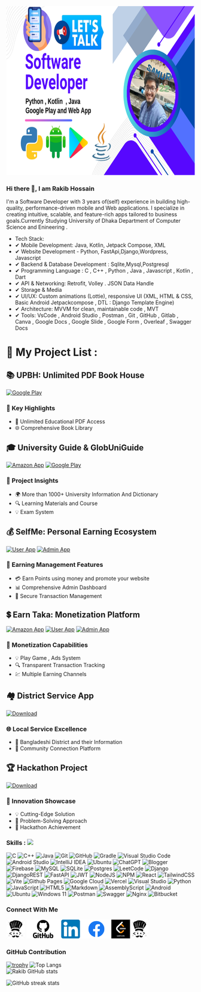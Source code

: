 
<img src='https://github.com/RlM100always/Hisab/blob/main/1.png?raw=true' weight="2000" height="450"  />

### Hi there 👋, I am Rakib Hossain

I'm a Software Developer with 3 years of(self) experience in building high-quality, performance-driven mobile and Web applications. I specialize in creating intuitive, scalable, and feature-rich apps tailored to business goals.Currently Studying University of Dhaka Department of Computer Science and Enineering .

* Tech Stack:
* ✔ Mobile Development: Java, Kotlin, Jetpack Compose, XML
* ✔ Website Development -  Python, FastApi,Django,Wordpress, Javascript
* ✔ Backend & Database Development : Sqlite,Mysql,Postgresql
* ✔ Programming Language : C , C++ , Python , Java , Javascript , Kotlin , Dart 
* ✔ API & Networking: Retrofit, Volley . JSON Data Handle 
* ✔ Storage & Media
* ✔ UI/UX: Custom animations (Lottie), responsive UI (XML, HTML & CSS, Basic Android Jetpackcompose , DTL : Django Template Engine)
* ✔ Architecture: MVVM for clean, maintainable code , MVT 
* ✔ Tools: VsCode , Android Studio , Postman , Git , GitHub , Gitlab , Canva , Google Docs , Google Slide , Google Form , Overleaf , Swagger Docs   
   

# 🚀 My Project List : 

## 📚 UPBH: Unlimited PDF Book House
[![Google Play](https://img.shields.io/badge/Download-Google%20Play-green?style=for-the-badge&logo=google-play)](https://play.google.com/store/apps/details?id=com.techtravelcoder.educationalbooks)

### 🔑 Key Highlights
- 📖 Unlimited Educational PDF Access
- 🌐 Comprehensive Book Library

## 🎓 University Guide & GlobUniGuide
[![Amazon App](https://img.shields.io/badge/Amazon-Download-orange?style=for-the-badge&logo=amazon)](https://www.amazon.com/gp/product/B0CW18Z8CP)
[![Google Play](https://img.shields.io/badge/Google%20Play-Download-green?style=for-the-badge&logo=google-play)](https://play.google.com/store/apps/details?id=com.techtravelcoder.alluniversityinformation)

### 🌟 Project Insights
- 🌍 More than 1000+ University Information And Dictionary
- 🔍 Learning Materials and Course
- 💡 Exam System

## 💰 SelfMe: Personal Earning Ecosystem
[![User App](https://img.shields.io/badge/User%20App-Download-blue?style=for-the-badge)](https://drive.google.com/file/d/1l129EV-qURme2lS3GFmh675KM0KxHlaa/view?usp=sharing)
[![Admin App](https://img.shields.io/badge/Admin%20App-Download-red?style=for-the-badge)](https://drive.google.com/file/d/18THkrZzSHdEPL7jlcPuepYV2tthnh8gH/view?usp=sharing)

### 💸 Earning Management Features
- 💳 Earn Points using money and promote your website
- 📊 Comprehensive Admin Dashboard
- 🔐 Secure Transaction Management

## 💲 Earn Taka: Monetization Platform
[![Amazon App](https://img.shields.io/badge/Amazon-Download-orange?style=for-the-badge&logo=amazon)](https://www.amazon.com/gp/product/B0CVDWRPNV)
[![User App](https://img.shields.io/badge/User%20App-Download-blue?style=for-the-badge)](https://drive.google.com/file/d/11i9Szi7nFldGmGH41JOUs-Lbe3T43PD2/view?usp=sharing)
[![Admin App](https://img.shields.io/badge/Admin%20App-Download-red?style=for-the-badge)](https://drive.google.com/file/d/1hTaovIlHdBjrEuEvi7XFcbnw7dGQCiiB/view?usp=sharing)

### 🚀 Monetization Capabilities
- 💡 Play Game , Ads System 
- 🔍 Transparent Transaction Tracking
- 💹 Multiple Earning Channels

## 🏘️ District Service App
[![Download](https://img.shields.io/badge/Download-App-blue?style=for-the-badge)](https://drive.google.com/file/d/1NAriwHltHMHJMClYvG1YEWbPcM0ua0SV/view?usp=sharing)

### 🌐 Local Service Excellence
- 🏡 Bangladeshi District and their Information 
- 🤝 Community Connection Platform

## 🏆 Hackathon Project
[![Download](https://img.shields.io/badge/Download-App-blue?style=for-the-badge)](https://drive.google.com/file/d/1lPLrZ0z0jPTjW_foVIshM-_itcQXtxuE/view?usp=drive_link)

### 🔬 Innovation Showcase
- 💡 Cutting-Edge Solution
- 🚀 Problem-Solving Approach
- 🏅 Hackathon Achievement



### Skills :   <img src="https://media.giphy.com/media/WUlplcMpOCEmTGBtBW/giphy.gif" width="40">

![C](https://img.shields.io/badge/c-%2300599C.svg?style=for-the-badge&logo=c&logoColor=white)
![C++](https://img.shields.io/badge/c++-%2300599C.svg?style=for-the-badge&logo=c%2B%2B&logoColor=white)
![Java](https://img.shields.io/badge/java-%23ED8B00.svg?style=for-the-badge&logo=java&logoColor=white)
![Git](https://img.shields.io/badge/git-%23F05033.svg?style=for-the-badge&logo=git&logoColor=white)
![GitHub](https://img.shields.io/badge/github-%23121011.svg?style=for-the-badge&logo=github&logoColor=white)
![Gradle](https://img.shields.io/badge/Gradle-02303A.svg?style=for-the-badge&logo=Gradle&logoColor=white)
![Visual Studio Code](https://img.shields.io/badge/Visual%20Studio%20Code-0078d7.svg?style=for-the-badge&logo=visual-studio-code&logoColor=white)
![Android Studio](https://img.shields.io/badge/Android%20Studio-3DDC84.svg?style=for-the-badge&logo=android-studio&logoColor=white)
![IntelliJ IDEA](https://img.shields.io/badge/IntelliJIDEA-000000.svg?style=for-the-badge&logo=intellij-idea&logoColor=white)
![Ubuntu](https://img.shields.io/badge/Ubuntu-E95420?style=for-the-badge&logo=ubuntu&logoColor=white)
![ChatGPT](https://img.shields.io/badge/chatGPT-74aa9c?style=for-the-badge&logo=openai&logoColor=white)
![Blogger](https://img.shields.io/badge/Blogger-FF5722?style=for-the-badge&logo=blogger&logoColor=white)
![Firebase](https://img.shields.io/badge/firebase-a08021?style=for-the-badge&logo=firebase&logoColor=ffcd34)
![MySQL](https://img.shields.io/badge/mysql-4479A1.svg?style=for-the-badge&logo=mysql&logoColor=white)
![SQLite](https://img.shields.io/badge/sqlite-%2307405e.svg?style=for-the-badge&logo=sqlite&logoColor=white)
![Postgres](https://img.shields.io/badge/postgres-%23316192.svg?style=for-the-badge&logo=postgresql&logoColor=white)
![LeetCode](https://img.shields.io/badge/LeetCode-000000?style=for-the-badge&logo=LeetCode&logoColor=#d16c06)
![Django](https://img.shields.io/badge/django-%23092E20.svg?style=for-the-badge&logo=django&logoColor=white)
![DjangoREST](https://img.shields.io/badge/DJANGO-REST-ff1709?style=for-the-badge&logo=django&logoColor=white&color=ff1709&labelColor=gray)
![FastAPI](https://img.shields.io/badge/FastAPI-005571?style=for-the-badge&logo=fastapi)
![JWT](https://img.shields.io/badge/JWT-black?style=for-the-badge&logo=JSON%20web%20tokens)
![NodeJS](https://img.shields.io/badge/node.js-6DA55F?style=for-the-badge&logo=node.js&logoColor=white)
![NPM](https://img.shields.io/badge/NPM-%23CB3837.svg?style=for-the-badge&logo=npm&logoColor=white)
![React](https://img.shields.io/badge/react-%2320232a.svg?style=for-the-badge&logo=react&logoColor=%2361DAFB)
![TailwindCSS](https://img.shields.io/badge/tailwindcss-%2338B2AC.svg?style=for-the-badge&logo=tailwind-css&logoColor=white)
![Vite](https://img.shields.io/badge/vite-%23646CFF.svg?style=for-the-badge&logo=vite&logoColor=white)
![Github Pages](https://img.shields.io/badge/github%20pages-121013?style=for-the-badge&logo=github&logoColor=white)
![Google Cloud](https://img.shields.io/badge/GoogleCloud-%234285F4.svg?style=for-the-badge&logo=google-cloud&logoColor=white)
![Vercel](https://img.shields.io/badge/vercel-%23000000.svg?style=for-the-badge&logo=vercel&logoColor=white)
![Visual Studio](https://img.shields.io/badge/Visual%20Studio-5C2D91.svg?style=for-the-badge&logo=visual-studio&logoColor=white)
![Python](https://img.shields.io/badge/python-3670A0?style=for-the-badge&logo=python&logoColor=ffdd54)
![JavaScript](https://img.shields.io/badge/javascript-%23323330.svg?style=for-the-badge&logo=javascript&logoColor=%23F7DF1E)
![HTML5](https://img.shields.io/badge/html5-%23E34F26.svg?style=for-the-badge&logo=html5&logoColor=white)
![Markdown](https://img.shields.io/badge/markdown-%23000000.svg?style=for-the-badge&logo=markdown&logoColor=white)
![AssemblyScript](https://img.shields.io/badge/assembly%20script-%23000000.svg?style=for-the-badge&logo=assemblyscript&logoColor=white)
![Android](https://img.shields.io/badge/Android-3DDC84?style=for-the-badge&logo=android&logoColor=white)
![Ubuntu](https://img.shields.io/badge/Ubuntu-E95420?style=for-the-badge&logo=ubuntu&logoColor=white)
![Windows 11](https://img.shields.io/badge/Windows%2011-%230079d5.svg?style=for-the-badge&logo=Windows%2011&logoColor=white)
![Postman](https://img.shields.io/badge/Postman-FF6C37?style=for-the-badge&logo=postman&logoColor=white)
![Swagger](https://img.shields.io/badge/-Swagger-%23Clojure?style=for-the-badge&logo=swagger&logoColor=white)
![Nginx](https://img.shields.io/badge/nginx-%23009639.svg?style=for-the-badge&logo=nginx&logoColor=white)
![Bitbucket](https://img.shields.io/badge/bitbucket-%230047B3.svg?style=for-the-badge&logo=bitbucket&logoColor=white)



### Connect With Me 
<a   href="https://www.codechef.com/users/rakib55"  ><img src="https://github.com/RlM100always/RlM100always/blob/main/Picture/codechef%20(1).png"  weight="45" height="50"  /></a>
 [<img src='https://github.com/RlM100always/RlM100always/blob/main/logo/GitHub-logo.png' weight="50" height='50'>](https://github.com/RlM100always)  [<img  src='https://github.com/RlM100always/RlM100always/blob/main/logo/linkedin-logo.png' weight="45" height='50'>](https://www.linkedin.com/in/RlM100always) [<img  src='https://github.com/RlM100always/RlM100always/blob/main/logo/Facebook-logo.png' weight="50"  height='50'>](https://www.facebook.com/RlM100always)<a  href="https://leetcode.com/RlM100always/"  ><img    src="https://github.com/RlM100always/RlM100always/blob/main/logo/leetcode.png"   weight="40" height="50"  /></a><a   href="https://www.codechef.com/users/rlm100always"  ><img src="https://github.com/RlM100always/RlM100always/blob/main/Picture/codechef%20(1).png"  weight="45" height="50"  /></a>

### GitHub Contribution
[![trophy](https://github-profile-trophy.vercel.app/?username=RlM100always)](https://github.com/RlM100always/github-profile-trophy)
![Top Langs](https://github-readme-stats.vercel.app/api/top-langs/?username=RlM100always&layout=compact) <br>
![Rakib GitHub stats](https://github-readme-stats.vercel.app/api?username=RlM100always&show_icons=true&theme=transparent)
  

![GitHub streak stats](https://streak-stats.demolab.com/?user=RlM100always)  


